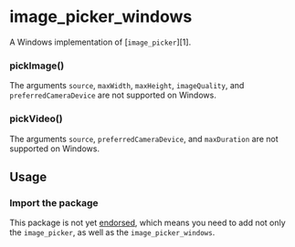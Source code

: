 # image\_picker\_windows

A Windows implementation of [`image_picker`][1].

### pickImage()
The arguments `source`, `maxWidth`, `maxHeight`, `imageQuality`, and `preferredCameraDevice` are not supported on Windows.

### pickVideo()
The arguments `source`, `preferredCameraDevice`, and `maxDuration` are not supported on Windows.

## Usage

### Import the package

This package is not yet [endorsed](https://flutter.dev/docs/development/packages-and-plugins/developing-packages#endorsed-federated-plugin), which means you need to add 
not only the `image_picker`, as well as the `image_picker_windows`.